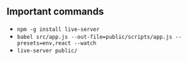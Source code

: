 ## Important commands

- `npm -g install live-server`
- `babel src/app.js --out-file=public/scripts/app.js --presets=env,react --watch`
- `live-server public/`

